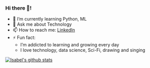 ### Hi there 👋!


- 🌱 I’m currently learning Python, ML
- 💬 Ask me about Technology
- 📫 How to reach me: 
      [LinkedIn](https://www.linkedin.com/in/isabelfersantos/)
- ⚡ Fun fact: 
  -  I’m addicted to learning and growing every day
  -  I love technology, data science, Sci-Fi, drawing and singing
  









[![Isabel's github stats](https://github-readme-stats.vercel.app/api?username=ifersantos&count_private=true&show_icons=true&theme=radical&hide_rank=false)](https://github.com/ifersantos/github-readme-stats)
